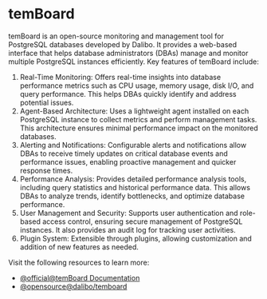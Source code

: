 # temBoard

temBoard is an open-source monitoring and management tool for PostgreSQL databases developed by Dalibo. It provides a web-based interface that helps database administrators (DBAs) manage and monitor multiple PostgreSQL instances efficiently. Key features of temBoard include:

1.	Real-Time Monitoring: Offers real-time insights into database performance metrics such as CPU usage, memory usage, disk I/O, and query performance. This helps DBAs quickly identify and address potential issues.
2.	Agent-Based Architecture: Uses a lightweight agent installed on each PostgreSQL instance to collect metrics and perform management tasks. This architecture ensures minimal performance impact on the monitored databases.
3.	Alerting and Notifications: Configurable alerts and notifications allow DBAs to receive timely updates on critical database events and performance issues, enabling proactive management and quicker response times.
4.	Performance Analysis: Provides detailed performance analysis tools, including query statistics and historical performance data. This allows DBAs to analyze trends, identify bottlenecks, and optimize database performance.
5.	User Management and Security: Supports user authentication and role-based access control, ensuring secure management of PostgreSQL instances. It also provides an audit log for tracking user activities.
6.	Plugin System: Extensible through plugins, allowing customization and addition of new features as needed.

Visit the following resources to learn more:

- [@official@temBoard Documentation](https://temboard.readthedocs.io/en/v8/)
- [@opensource@dalibo/temboard](https://github.com/dalibo/temboard)